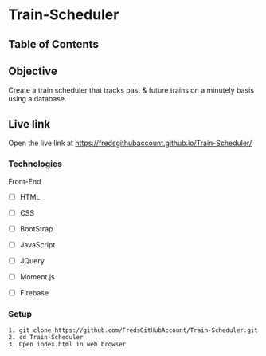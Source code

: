 # Train-Scheduler

## Table of Contents 

## Objective 

Create a train scheduler that tracks past & future trains on a minutely basis using a database. 

## Live link
Open the live link at https://fredsgithubaccount.github.io/Train-Scheduler/

### Technologies
Front-End
- [ ] HTML
- [ ] CSS
- [ ] BootStrap
- [ ] JavaScript
- [ ] JQuery
- [ ] Moment.js
- [ ] Firebase


### Setup 
```
1. git clone https://github.com/FredsGitHubAccount/Train-Scheduler.git
2. cd Train-Scheduler
3. Open index.html in web browser

```
